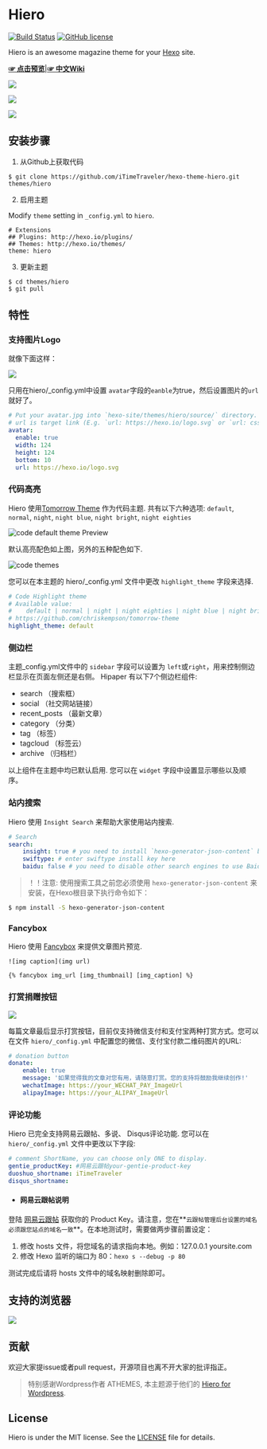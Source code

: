 # Hiero

[![Build Status](https://travis-ci.org/iTimeTraveler/hexo-theme-hiero.svg?branch=master)](https://travis-ci.org/iTimeTraveler/hexo-theme-hiero)		[![GitHub license](https://img.shields.io/badge/license-MIT-blue.svg)](https://github.com/iTimeTraveler/hexo-theme-hiero/blob/master/LICENSE)


Hiero is an awesome magazine theme for your [Hexo] site.

[**☞ 点击预览**](https://itimetraveler.github.io/hexo-theme-hiero/)|[**☞ 中文Wiki**](https://github.com/iTimeTraveler/hexo-theme-hiero/wiki/%E7%AE%80%E4%BB%8B)


![](https://raw.githubusercontent.com/iTimeTraveler/iTimeTraveler.github.io/master/gallery/hiero-demo-screen.png)

![](https://raw.githubusercontent.com/iTimeTraveler/hexo-theme-hiero/master/source/preview/mobile-preview.png)

![](https://raw.githubusercontent.com/iTimeTraveler/hexo-theme-hiero/master/source/preview/Hiero_home.png)


<!--more-->

## 安装步骤

 1. 从Github上获取代码

 ```shell
 $ git clone https://github.com/iTimeTraveler/hexo-theme-hiero.git themes/hiero
 ```
 2. 启用主题

 Modify `theme` setting in `_config.yml` to `hiero`.
 ```
 # Extensions
 ## Plugins: http://hexo.io/plugins/
 ## Themes: http://hexo.io/themes/
 theme: hiero
 ```
 3. 更新主题

 ```shell
 $ cd themes/hiero
 $ git pull
 ```


## 特性


### 支持图片Logo

就像下面这样：

![](https://raw.githubusercontent.com/iTimeTraveler/hexo-theme-hiero/master/source/preview/logo-preview.jpg)

只用在hiero/_config.yml中设置 `avatar`字段的`eanble`为true，然后设置图片的`url`就好了。

```yml
# Put your avatar.jpg into `hexo-site/themes/hiero/source/` directory.
# url is target link (E.g. `url: https://hexo.io/logo.svg` or `url: css/images/mylogo.jpg`)
avatar: 
  enable: true
  width: 124
  height: 124
  bottom: 10
  url: https://hexo.io/logo.svg
```


### 代码高亮

Hiero 使用[Tomorrow Theme](https://github.com/chriskempson/tomorrow-theme) 作为代码主题. 共有以下六种选项: `default`, `normal`, `night`, `night blue`, `night bright`, `night eighties`

![code `default` theme Preview](https://raw.githubusercontent.com/iTimeTraveler/hexo-theme-hiero/master/source/preview/code-default-preview.png)

默认高亮配色如上图，另外的五种配色如下.

![code themes](https://github.com/iTimeTraveler/hexo-theme-hiero/blob/master/source/preview/code-theme.jpg?raw=true)

您可以在本主题的 hiero/_config.yml 文件中更改 `highlight_theme` 字段来选择.

```yml
# Code Highlight theme
# Available value:
#    default | normal | night | night eighties | night blue | night bright
# https://github.com/chriskempson/tomorrow-theme
highlight_theme: default
```



### 侧边栏

主题_config.yml文件中的 `sidebar` 字段可以设置为 `left`或`right`，用来控制侧边栏显示在页面左侧还是右侧。
Hipaper 有以下7个侧边栏组件:

- search （搜索框）
- social （社交网站链接）
- recent_posts （最新文章）
- category （分类）
- tag （标签）
- tagcloud （标签云）
- archive （归档栏）

以上组件在主题中均已默认启用. 您可以在 `widget` 字段中设置显示哪些以及顺序。


### 站内搜索

Hiero  使用 `Insight Search` 来帮助大家使用站内搜索.

```yml
# Search
search:
    insight: true # you need to install `hexo-generator-json-content` before using Insight Search
    swiftype: # enter swiftype install key here
    baidu: false # you need to disable other search engines to use Baidu search, options: true, false
```

> ！！注意: 使用搜索工具之前您必须使用 `hexo-generator-json-content` 来安装，在Hexo根目录下执行命令如下：

```bash
$ npm install -S hexo-generator-json-content
```


### Fancybox

Hiero 使用 [Fancybox] 来提供文章图片预览.

```
![img caption](img url)

{% fancybox img_url [img_thumbnail] [img_caption] %}
```

### 打赏捐赠按钮

![](https://github.com/iTimeTraveler/hexo-theme-hiker/blob/master/source/preview/donation-btn.png)

每篇文章最后显示打赏按钮，目前仅支持微信支付和支付宝两种打赏方式。您可以在文件 `hiero/_config.yml` 中配置您的微信、支付宝付款二维码图片的URL:


```yml
# donation button
donate:
    enable: true
    message: '如果觉得我的文章对您有用，请随意打赏。您的支持将鼓励我继续创作!'
    wechatImage: https://your_WECHAT_PAY_ImageUrl
    alipayImage: https://your_ALIPAY_ImageUrl
```

### 评论功能

Hiero 已完全支持网易云跟帖、多说、 Disqus评论功能. 您可以在 `hiero/_config.yml` 文件中更改以下字段:

```yml
# comment ShortName, you can choose only ONE to display.
gentie_productKey: #网易云跟帖your-gentie-product-key
duoshuo_shortname: iTimeTraveler
disqus_shortname: 
```

- #### 网易云跟帖说明

登陆 [网易云跟帖](https://gentie.163.com/) 获取你的 Product Key。请注意，您在**`云跟帖管理后台设置的域名必须跟您站点的域名一致`**。在本地测试时，需要做两步骤前置设定：

1. 修改 hosts 文件，将您域名的请求指向本地。例如：127.0.0.1 yoursite.com
2. 修改 Hexo 监听的端口为 80：`hexo s --debug -p 80`

测试完成后请将 hosts 文件中的域名映射删除即可。


## 支持的浏览器

![](https://github.com/iTimeTraveler/hexo-theme-hiero/blob/master/source/preview/browser-support.png?raw=true)


## 贡献

欢迎大家提issue或者pull request，开源项目也离不开大家的批评指正。


> 特别感谢Wordpress作者 ATHEMES, 本主题源于他们的 [Hiero for Wordpress](http://athemes.com/theme/hiero/).


## License

Hiero is under the MIT license. See the [LICENSE](https://github.com/iTimeTraveler/hexo-theme-hiero/blob/master/LICENSE) file for details.


[Hexo]: https://hexo.io/
[Fancybox]: http://fancyapps.com/fancybox/
[Font Awesome]: http://fontawesome.io/
